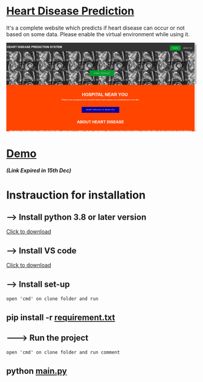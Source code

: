 # [Heart Disease Prediction](https://sam509.pythonanywhere.com/)
It's a complete website which predicts if heart disease can occur or not based on some data. Please enable the virtual environment while using it.

<img src="https://raw.githubusercontent.com/somerongit/somerongit/main/img/project/heart.png">

# [Demo](https://sam509.pythonanywhere.com/) 
##### (Link Expired in 15th Dec)

# Instrauction for installation
## --> Install python 3.8 or later version
   [Click to download](https://www.python.org/ftp/python/3.9.0/python-3.9.0-amd64.exe)
    
## --> Install VS code
   [Click to download](https://code.visualstudio.com/docs/?dv=win)

## --> Install set-up
    open 'cmd' on clone folder and run
 ##  pip install -r [requirement.txt](https://github.com/somerongit/HEART-DISEASE-PREDICTION-SYSTEM/blob/main/requirement.txt) 
    
## ---> Run the project
    open 'cmd' on clone folder and run comment 
##   python [main.py](https://github.com/somerongit/HEART-DISEASE-PREDICTION-SYSTEM/blob/main/main.py)
     
